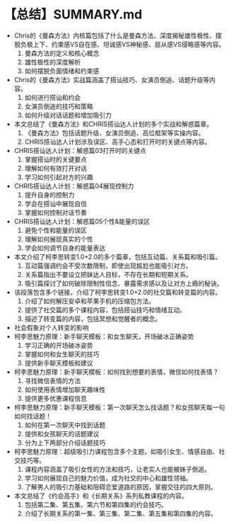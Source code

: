 # 【总结】SUMMARY.md

-   Chris的《曼森方法》内核篇包括了什么是曼森方法、深度揭秘雄性极性、摆脱负极上下、约束感VS自在感、坦诚感VS神秘感、屈从感VS侵略感等内容。
    1.  曼森方法的定义和核心概念
    2.  雄性极性的深度解析
    3.  如何摆脱负面情绪和约束感
-   Chris的《曼森方法》实战篇涵盖了搭讪技巧、女演员倒追、话题升级等内容。
    1.  如何进行搭讪和约会
    2.  女演员倒追的技巧和策略
    3.  如何升级对话话题和增加吸引力
-   本文总结了《曼森方法》和CHRIS搭讪达人计划的多个实战和解惑篇章。
    1.  《曼森方法》包括话题升级、女演员倒追、高位框架等实操内容。
    2.  CHRIS搭讪达人计划涉及误区、高手心态和打开时的关键点等内容。
-   CHRIS搭讪达人计划：解惑篇03打开时的关键点
    1.  掌握搭讪时的关键要点
    2.  理解如何有效打开对话
    3.  学习如何引起对方的兴趣
-   CHRIS搭讪达人计划：解惑篇04展现控制力
    1.  提升自身的控制力
    2.  学会在搭讪中展现自信
    3.  掌握如何控制对话节奏
-   CHRIS搭讪达人计划：解惑篇05个性&能量的误区
    1.  避免个性和能量的误区
    2.  理解如何展现真实的个性
    3.  学会如何调节自身的能量表达
-   本文介绍了柯李思转变1.0+2.0的多个篇章，包括互动篇、关系篇和吸引篇。
    1.  互动篇强调约会不受次数限制，即使出现尴尬也能吸引对方。
    2.  关系篇指出不要设立把妹达人目标，不存在长期和短期关系。
    3.  吸引篇探讨了如何破除限制性信念、暴露需求感以及让对方上瘾的秘诀。
-   该段落包含多个链接，介绍了柯李思转变1.0+2.0的社交篇和转变篇的内容。
    1.  介绍了如何解压安卓和苹果手机的压缩包方法。
    2.  提供了社交篇的多个课程内容，包括搭讪技巧和情绪互动。
    3.  描述了转变篇的内容，包括冥想和觉醒者的概念。
-   社会假象对个人转变的影响
-   柯李思魅力原理：新手聊天模板：和女生聊天，开场破冰正确姿势
    1.  学习正确的开场破冰姿势
    2.  掌握如何和女生聊天的技巧
    3.  提供新手聊天模板和建议
-   柯李思魅力原理：新手聊天模板：如何找到想要的表情，微信如何找表情？
    1.  寻找微信表情的方法
    2.  如何使用表情增加聊天趣味性
    3.  提供更多优惠课程信息
-   柯李思魅力原理：新手聊天模板：第一次聊天怎么找话题？和女孩聊天每一句如何找话题！
    1.  如何在第一次聊天中找到话题
    2.  提供和女孩聊天的话题建议
    3.  分为上下两部分介绍话题技巧
-   柯李思魅力原理：超级吸引力课程包含多个主题，如吸引女生、情感自由、社交技巧等。
    1.  课程内容涵盖了吸引女性的方法和技巧，让老实人也能被妹子倒追。
    2.  学习如何展现自己的魅力价值，成为社交的中心和雄性领袖。
    3.  了解男人的吸引力基础和阻碍恋爱道路的原因，掌握交往的四大原则。
-   本文总结了《约会高手》和《长期关系》系列私教课程的内容。
    1.  包括第二集、第五集、第六节和第四集的约会技巧。
    2.  介绍了长期关系的第一集、第三集、第二集、第五集和第四集的内容。